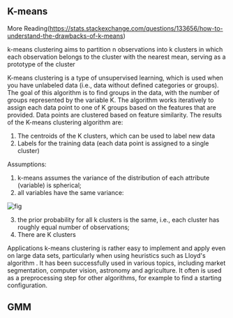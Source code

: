 ## K-means

More Reading(https://stats.stackexchange.com/questions/133656/how-to-understand-the-drawbacks-of-k-means)

k-means clustering aims to partition n observations into k clusters in which each observation belongs to the cluster with the nearest mean, serving as a prototype of the cluster


K-means clustering is a type of unsupervised learning, which is used when you have unlabeled data (i.e., data without defined categories or groups). The goal of this algorithm is to find groups in the data, with the number of groups represented by the variable K. The algorithm works iteratively to assign each data point to one of K groups based on the features that are provided. Data points are clustered based on feature similarity. The results of the K-means clustering algorithm are:
1. The centroids of the K clusters, which can be used to label new data
2. Labels for the training data (each data point is assigned to a single cluster)

Assumptions:
1. k-means assumes the variance of the distribution of each attribute (variable) is spherical;
2. all variables have the same variance:



![fig](https://i.stack.imgur.com/tXGTo.png)




3. the prior probability for all k clusters is the same, i.e., each cluster has roughly equal number of observations;
4. There are K clusters

Applications
k-means clustering is rather easy to implement and apply even on large data sets, particularly when using heuristics such as Lloyd's algorithm . It has been successfully used in various topics, including market segmentation, computer vision, astronomy and agriculture. 
It often is used as a preprocessing step for other algorithms, for example to find a starting configuration.



## GMM
